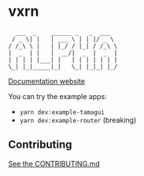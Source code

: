 # vxrn

```
  ___  _    ______ _   _  ___  
 / _ \| |   | ___ \ | | |/ _ \ 
/ /_\ \ |   | |_/ / |_| / /_\ \
|  _  | |   |  __/|  _  |  _  |
| | | | |___| |   | | | | | | |
\_| |_|_____|_|   \_| |_|_| |_/                            
```                                                                                                                                     


[Documentation website](https://vxrn.dev)

You can try the example apps:

- `yarn dev:example-tamagui`
- `yarn dev:example-router` (breaking)

## Contributing

[See the CONTRIBUTING.md](https://github.com/universal-future/vxrn/blob/main/CONTRIBUTING.md)
